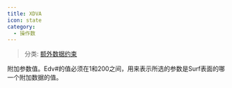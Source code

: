 ```yaml
---
title: XDVA
icon: state
category:
  - 操作数
---
```


> 分类: [额外数据约束](/hb/operands/130/875/  "Zemax 操作数 额外数据约束")

附加参数值。Edv#的值必须在1和200之间，用来表示所选的参数是Surf表面的哪一个附加数据的值。